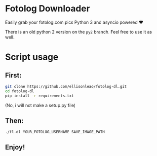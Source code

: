 Fotolog Downloader
==================

Easily grab your fotolog.com pics
Python 3 and asyncio powered :heart:

There is an old python 2 version on the `py2` branch. Feel free to use it as well.


# Script usage

## First:

```bash
git clone https://github.com/ellisonleao/fotolog-dl.git
cd fotolog-dl
pip install -r requirements.txt
```

(No, i will not make a setup.py file)

## Then:

	./fl-dl YOUR_FOTOLOG_USERNAME SAVE_IMAGE_PATH

## Enjoy!
